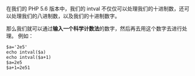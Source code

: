 在我们的 PHP 5.6 版本中，我们的 intval 不仅仅可以处理我们的十进制数，还可以处理我们的八进制数，以及我们的十进制数字。

那么我们就可以通过**输入一个科学计数法**的数字，然后再去用这个数字去进行处理。
例如：
```
$a='2e5'
echo intval($a)
echo intval($a+1)
$a=2e5
$a+1=2e51
```

